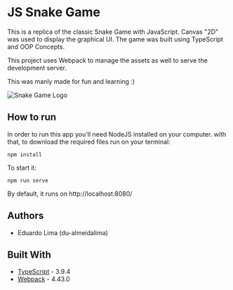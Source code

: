 # JS Snake Game

This is a replica of the classic Snake Game with JavaScript. Canvas "2D" was used to display the graphical UI. 
The game was built using TypeScript and OOP Concepts.

This project uses Webpack to manage the assets as well to serve the development server.

This was manly made for fun and learning :)

![Snake Game Logo](https://www.hindustantimes.com/rf/image_size_960x540/HT/p2/2017/02/27/Pictures/_59b6d7ee-fcad-11e6-905d-7be79ae01fbf.jpg "Snake Game Logo")

## How to run

In order to run this app you'll need NodeJS installed on your computer. with that, to download the required files run on your terminal:
```
npm install
```

To start it: 

```
npm run serve
```

By default, it runs on http://localhost:8080/

## Authors
* Eduardo Lima (du-almeidalima)

## Built With

* [TypeScript](https://www.typescriptlang.org/) - 3.9.4
* [Webpack](https://webpack.js.org/) - 4.43.0
